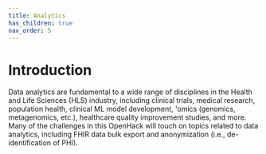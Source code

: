 ```yaml
---
title: Analytics
has_children: true
nav_order: 5
---
```


# Introduction 
Data analytics are fundamental to a wide range of disciplines in the Health and Life Sciences (HLS) industry, including clinical trials, medical research, population health, clinical ML model development, 'omics (genomics, metagenomics, etc.), healthcare quality improvement studies, and more. Many of the challenges in this OpenHack will touch on topics related to data analytics, including FHIR data bulk export and anonymization (i.e., de-identification of PHI).